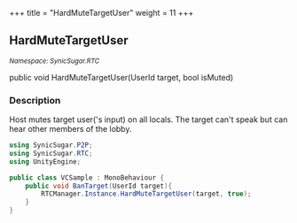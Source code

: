 +++
title = "HardMuteTargetUser"
weight = 11
+++
## HardMuteTargetUser
<small>*Namespace: SynicSugar.RTC*</small>

public void HardMuteTargetUser(UserId target, bool isMuted)


### Description
Host mutes target user('s input) on all locals. The target can't speak but can hear other members of the lobby.


```cs
using SynicSugar.P2P;
using SynicSugar.RTC;
using UnityEngine;

public class VCSample : MonoBehaviour {
    public void BanTarget(UserId target){
        RTCManager.Instance.HardMuteTargetUser(target, true);
    }
}
```